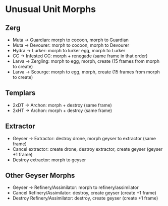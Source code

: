# Unusual Unit Morphs
## Zerg
- Muta -> Guardian: morph to cocoon, morph to Guardian
- Muta -> Devourer: morph to cocoon, morph to Devourer
- Hydra -> Lurker: morph to lurker egg, morph to Lurker
- CC -> Infested CC: morph + renegade (same frame in that order)
- Larva -> Zergling: morph to egg, morph, create (15 frames from morph to create)
- Larva -> Scourge: morph to egg, morph, create (15 frames from morph to create)

## Templars
- 2xDT -> Archon: morph + destroy (same frame)
- 2xHT -> Archon: morph + destroy (same frame)

## Extractor
- Geyser -> Extractor: destroy drone, morph geyser to extractor (same frame)
- Cancel extractor: create drone, destroy extractor, create geyser (geyser +1 frame)
- Destroy extractor: morph to geyser

## Other Geyser Morphs
- Geyser -> Refinery/Assimilator: morph to refinery/assimilator
- Cancel Refinery/Assimilator: destroy, create geyser (create +1 frame)
- Destroy Refinery/Assimilator: destroy, create geyser (create +1 frame)


